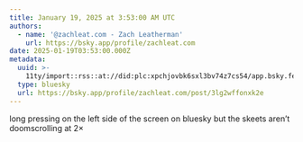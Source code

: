 ```yaml
---
title: January 19, 2025 at 3:53:00 AM UTC
authors:
  - name: '@zachleat.com - Zach Leatherman'
    url: https://bsky.app/profile/zachleat.com
date: 2025-01-19T03:53:00.000Z
metadata:
  uuid: >-
    11ty/import::rss::at://did:plc:xpchjovbk6sxl3bv74z7cs54/app.bsky.feed.post/3lg2wffonxk2e
  type: bluesky
  url: https://bsky.app/profile/zachleat.com/post/3lg2wffonxk2e
---
```

long pressing on the left side of the screen on bluesky but the skeets aren’t doomscrolling at 2×